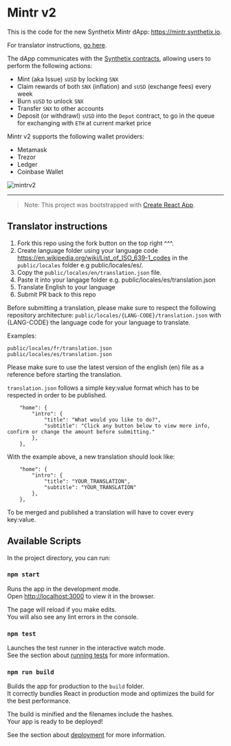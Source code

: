 
# Mintr v2

This is the code for the new Synthetix Mintr dApp: https://mintr.synthetix.io.

For translator instructions, [go here](#translator-instructions).

The dApp communicates with the [Synthetix contracts](https://developer.synthetix.io/api/docs/deployed-contracts.html), allowing users to perform the following actions:

- Mint (aka Issue) `sUSD` by locking `SNX`
- Claim rewards of both `SNX` (inflation) and `sUSD` (exchange fees) every week
- Burn `sUSD` to unlock `SNX`
- Transfer `SNX` to other accounts
- Deposit (or withdrawl) `sUSD` into the `Depot` contract, to go in the queue for exchanging with `ETH` at current market price

Mintr v2 supports the following wallet providers:

- Metamask
- Trezor
- Ledger
- Coinbase Wallet

![mintrv2](https://user-images.githubusercontent.com/799038/67426237-aa7a5c00-f5a7-11e9-96a6-1d721f3c58ba.gif)

---

> Note: This project was bootstrapped with [Create React App](https://github.com/facebook/create-react-app).

## Translator instructions

1. Fork this repo using the fork button on the top right ^^^.
2. Create language folder using your language code https://en.wikipedia.org/wiki/List_of_ISO_639-1_codes in the `public/locales` folder e.g public/locales/es/.
3. Copy the `public/locales/en/translation.json` file.
4. Paste it into your langage folder e.g. public/locales/es/translation.json
5. Translate English to your language
6. Submit PR back to this repo

Before submitting a translation, please make sure to respect the following repository architecture:
`public/locales/{LANG-CODE}/translation.json`
with {LANG-CODE} the language code for your language to translate.

Examples:

```
public/locales/fr/translation.json
public/locales/es/translation.json
```

Please make sure to use the latest version of the english (en) file as a reference before starting the translation.

`translation.json` follows a simple key:value format which has to be respected in order to be published.

```
	"home": {
		"intro": {
			"title": "What would you like to do?",
			"subtitle": "Click any button below to view more info, confirm or change the amount before submitting."
		},
	},
```

With the example above, a new translation should look like:

```
	"home": {
		"intro": {
			"title": "YOUR_TRANSLATION",
			"subtitle": "YOUR_TRANSLATION"
		},
	},
```

To be merged and published a translation will have to cover every key:value.

## Available Scripts

In the project directory, you can run:

### `npm start`

Runs the app in the development mode.<br>
Open [http://localhost:3000](http://localhost:3000) to view it in the browser.

The page will reload if you make edits.<br>
You will also see any lint errors in the console.

### `npm test`

Launches the test runner in the interactive watch mode.<br>
See the section about [running tests](https://facebook.github.io/create-react-app/docs/running-tests) for more information.

### `npm run build`

Builds the app for production to the `build` folder.<br>
It correctly bundles React in production mode and optimizes the build for the best performance.

The build is minified and the filenames include the hashes.<br>
Your app is ready to be deployed!

See the section about [deployment](https://facebook.github.io/create-react-app/docs/deployment) for more information.
